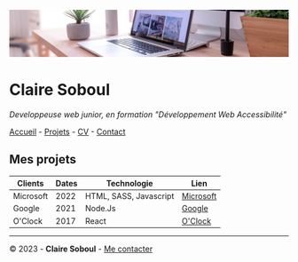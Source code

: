 ![desk-banner](img/desk-banner.jpg)
# Claire Soboul
*Developpeuse web junior, en formation "Développement Web Accessibilité"*

[Accueil](README.md) - [Projets](projet.md) - [CV]() - [Contact]()

## Mes projets

|Clients| Dates| Technologie| Lien|
|-----|------|-----------|-----|
|Microsoft|2022|HTML, SASS, Javascript|[Microsoft](https://www.microsoft.com/fr-fr)|
|Google|2021|Node.Js|[Google](https://workspace.google.com/intl/fr/)|
|O'Clock|2017|React|[O'Clock](https://oclock.io/)|

-----

&copy; 2023 - __Claire Soboul__ - [Me contacter]()